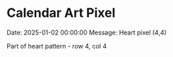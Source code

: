 # Calendar Art Pixel

Date: 2025-01-02 00:00:00
Message: Heart pixel (4,4)

Part of heart pattern - row 4, col 4
